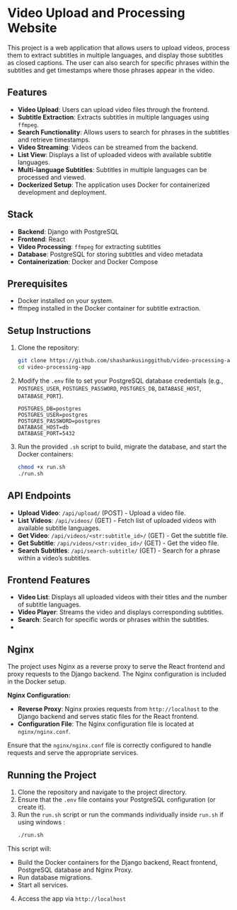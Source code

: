 # Video Upload and Processing Website

This project is a web application that allows users to upload videos, process them to extract subtitles in multiple languages, and display those subtitles as closed captions. The user can also search for specific phrases within the subtitles and get timestamps where those phrases appear in the video.

## Features

- **Video Upload**: Users can upload video files through the frontend.
- **Subtitle Extraction**: Extracts subtitles in multiple languages using `ffmpeg`.
- **Search Functionality**: Allows users to search for phrases in the subtitles and retrieve timestamps.
- **Video Streaming**: Videos can be streamed from the backend.
- **List View**: Displays a list of uploaded videos with available subtitle languages.
- **Multi-language Subtitles**: Subtitles in multiple languages can be processed and viewed.
- **Dockerized Setup**: The application uses Docker for containerized development and deployment.

## Stack

- **Backend**: Django with PostgreSQL
- **Frontend**: React
- **Video Processing**: `ffmpeg` for extracting subtitles
- **Database**: PostgreSQL for storing subtitles and video metadata
- **Containerization**: Docker and Docker Compose

## Prerequisites

- Docker installed on your system.
- ffmpeg installed in the Docker container for subtitle extraction.

## Setup Instructions

1. Clone the repository:

   ```bash
   git clone https://github.com/shashankusinggithub/video-processing-app.git
   cd video-processing-app
   ```

2. Modify the `.env` file to set your PostgreSQL database credentials (e.g., `POSTGRES_USER`, `POSTGRES_PASSWORD`, `POSTGRES_DB`, `DATABASE_HOST`, `DATABASE_PORT`).

   ```
   POSTGRES_DB=postgres
   POSTGRES_USER=postgres
   POSTGRES_PASSWORD=postgres
   DATABASE_HOST=db
   DATABASE_PORT=5432
   ```

3. Run the provided `.sh` script to build, migrate the database, and start the Docker containers:
   ```bash
   chmod +x run.sh
   ./run.sh
   ```

## API Endpoints

- **Upload Video**: `/api/upload/` (POST) - Upload a video file.
- **List Videos**: `/api/videos/` (GET) - Fetch list of uploaded videos with available subtitle languages.
- **Get Video**: `/api/videos/<str:subtitle_id>/` (GET) - Get the subtitle file.
- **Get Subtitle**: `/api/videos/<str:video_id>/` (GET) - Get the video file.
- **Search Subtitles**: `/api/search-subtitle/` (GET) - Search for a phrase within a video’s subtitles.

## Frontend Features

- **Video List**: Displays all uploaded videos with their titles and the number of subtitle languages.
- **Video Player**: Streams the video and displays corresponding subtitles.
- **Search**: Search for specific words or phrases within the subtitles.
-

## Nginx

The project uses Nginx as a reverse proxy to serve the React frontend and proxy requests to the Django backend. The Nginx configuration is included in the Docker setup.

**Nginx Configuration:**

- **Reverse Proxy**: Nginx proxies requests from `http://localhost` to the Django backend and serves static files for the React frontend.
- **Configuration File**: The Nginx configuration file is located at `nginx/nginx.conf`.

Ensure that the `nginx/nginx.conf` file is correctly configured to handle requests and serve the appropriate services.

## Running the Project

1. Clone the repository and navigate to the project directory.
2. Ensure that the `.env` file contains your PostgreSQL configuration (or create it).
3. Run the `run.sh` script or run the commands individually inside `run.sh` if using windows :
   ```bash
   ./run.sh
   ```

This script will:

- Build the Docker containers for the Django backend, React frontend, PostgreSQL database and Nginx Proxy.
- Run database migrations.
- Start all services.

4. Access the app via `http://localhost`
